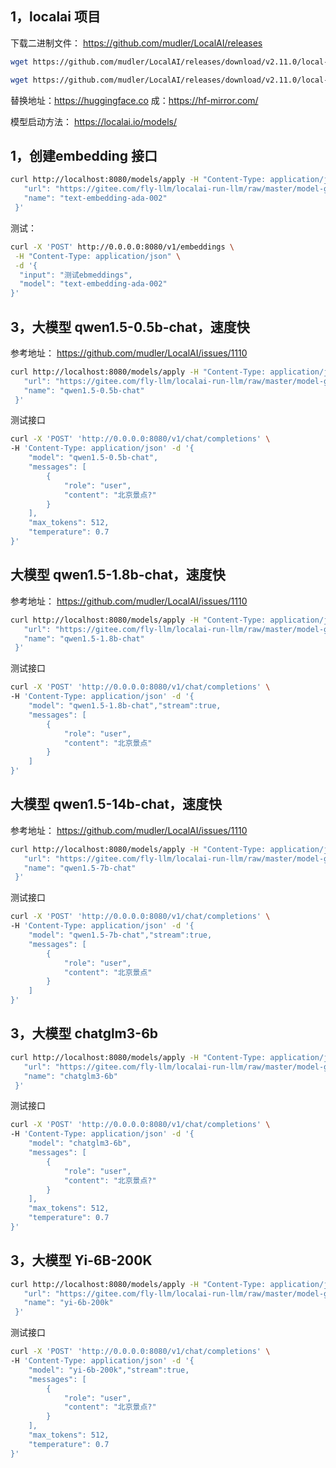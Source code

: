 ## 1，localai 项目

下载二进制文件：
https://github.com/mudler/LocalAI/releases

```bash
wget https://github.com/mudler/LocalAI/releases/download/v2.11.0/local-ai-cuda12-Linux-x86_64

wget https://github.com/mudler/LocalAI/releases/download/v2.11.0/local-ai-avx2-Linux-x86_64
```

替换地址：https://huggingface.co 成：https://hf-mirror.com/

模型启动方法：
https://localai.io/models/

## 1，创建embedding 接口

```bash
curl http://localhost:8080/models/apply -H "Content-Type: application/json" -d '{
   "url": "https://gitee.com/fly-llm/localai-run-llm/raw/master/model-gallery/bert-embeddings.yaml",
   "name": "text-embedding-ada-002"
 }'
```

测试：

```bash
curl -X 'POST' http://0.0.0.0:8080/v1/embeddings \
 -H "Content-Type: application/json" \
 -d '{
  "input": "测试ebmeddings",
  "model": "text-embedding-ada-002"
}'
```

## 3，大模型 qwen1.5-0.5b-chat，速度快

参考地址：
https://github.com/mudler/LocalAI/issues/1110


```bash
curl http://localhost:8080/models/apply -H "Content-Type: application/json" -d '{
   "url": "https://gitee.com/fly-llm/localai-run-llm/raw/master/model-gallery/qwen1.5-0.5b.yaml",
   "name": "qwen1.5-0.5b-chat"
 }'
```

测试接口

```bash
curl -X 'POST' 'http://0.0.0.0:8080/v1/chat/completions' \
-H 'Content-Type: application/json' -d '{
    "model": "qwen1.5-0.5b-chat",
    "messages": [
        {
            "role": "user",
            "content": "北京景点?"
        }
    ],
    "max_tokens": 512,
    "temperature": 0.7
}'
```

## 大模型 qwen1.5-1.8b-chat，速度快

参考地址：
https://github.com/mudler/LocalAI/issues/1110


```bash
curl http://localhost:8080/models/apply -H "Content-Type: application/json" -d '{
   "url": "https://gitee.com/fly-llm/localai-run-llm/raw/master/model-gallery/qwen1.5-1.8b.yaml",
   "name": "qwen1.5-1.8b-chat"
 }'
```

测试接口

```bash
curl -X 'POST' 'http://0.0.0.0:8080/v1/chat/completions' \
-H 'Content-Type: application/json' -d '{
    "model": "qwen1.5-1.8b-chat","stream":true,
    "messages": [
        {
            "role": "user",
            "content": "北京景点"
        }
    ]
}'
```


## 大模型 qwen1.5-14b-chat，速度快

参考地址：
https://github.com/mudler/LocalAI/issues/1110


```bash
curl http://localhost:8080/models/apply -H "Content-Type: application/json" -d '{
   "url": "https://gitee.com/fly-llm/localai-run-llm/raw/master/model-gallery/qwen1.5-7b.yaml",
   "name": "qwen1.5-7b-chat"
 }'
```

测试接口

```bash
curl -X 'POST' 'http://0.0.0.0:8080/v1/chat/completions' \
-H 'Content-Type: application/json' -d '{
    "model": "qwen1.5-7b-chat","stream":true,
    "messages": [
        {
            "role": "user",
            "content": "北京景点"
        }
    ]
}'
```


## 3，大模型 chatglm3-6b



```bash
curl http://localhost:8080/models/apply -H "Content-Type: application/json" -d '{
   "url": "https://gitee.com/fly-llm/localai-run-llm/raw/master/model-gallery/chatglm3-6b.yaml",
   "name": "chatglm3-6b"
 }'
```

测试接口

```bash
curl -X 'POST' 'http://0.0.0.0:8080/v1/chat/completions' \
-H 'Content-Type: application/json' -d '{
    "model": "chatglm3-6b",
    "messages": [
        {
            "role": "user",
            "content": "北京景点?"
        }
    ],
    "max_tokens": 512,
    "temperature": 0.7
}'
```


## 3，大模型 Yi-6B-200K


```bash
curl http://localhost:8080/models/apply -H "Content-Type: application/json" -d '{
   "url": "https://gitee.com/fly-llm/localai-run-llm/raw/master/model-gallery/yi-6b-200k.yaml",
   "name": "yi-6b-200k"
 }'
```

测试接口

```bash
curl -X 'POST' 'http://0.0.0.0:8080/v1/chat/completions' \
-H 'Content-Type: application/json' -d '{
    "model": "yi-6b-200k","stream":true,
    "messages": [
        {
            "role": "user",
            "content": "北京景点?"
        }
    ],
    "max_tokens": 512,
    "temperature": 0.7
}'
```